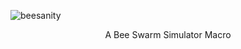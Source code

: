 ![beesanity](https://github.com/PyTsun/Beesanity/assets/53323309/418be713-8dfe-4186-a34e-ead76d379148)
<p align="center">A Bee Swarm Simulator Macro</p>
